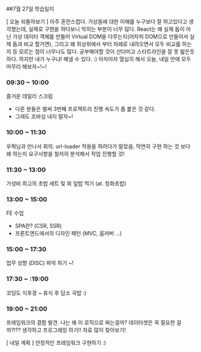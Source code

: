 ##7월 27일 학습일지

[ 오늘 되돌아보기 ]
아주 혼란스럽다. 가상돔에 대한 이해를 누구보다 잘 하고있다고 생각했는데, 실제로 구현을 하다보니 막히는 부분이 너무 많다. React는 왜 실제 돔이 아닌 가상 데이터 객체를 만들어 Virtual DOM을 다루는지(어차피 DOM으로 만들어서 실제 돔과 비교 할거면), 그리고 왜 최상위에서 부터 차례로 내려오면서 모두 비교를 하는지 등 모르는 점이 너무나도 많다. 공부해야할 것이 산더미고 스타트라인을 잘 못 밟은듯 하다. 하지만 내가 누구냐! 해낼 수 있다. :) 아자아자 열심히 해서 오늘, 내일 안에 모두 마무리 해보자~!~!

### **09:30 ~ 10:00**

즐거운 데일리 스크럼

- 다른 분들은 벌써 3번째 프로젝트라 진행 속도가 좀 붙은 것 같다.
- 그래도 조바심 내지 말자~!

### **10:00 ~ 11:30**

우혁님과 만나서 회의.
url-loader 적용을 하려다가 말았음.
막연히 구현 하는 것 보다 왜 하는지 요구사항을 철저히 분석해서 작업 진행할 것!

### **11:30 ~ 13:00**

가성비 최고의 초밥 세트 및 회 덮밥 먹기 (at. 청화초밥)

### **13:00 ~ 15:00**

FE 수업

- SPA란? (CSR, SSR)
- 프론트엔드에서의 디자인 패턴 (MVC, 옵저버 ...)

### **15:00 ~ 17:30**

업무 성향 (DISC) 파악 하기 ~!

### **17:30 ~ :19:00**

코딩도 식후경 ~ 휴식 후 담소 국밥 :)

### **19:00 ~ 21:00**

프레임워크의 결함 발견. 나는 왜 이 로직으로 짜는걸까? 데이터셋은 꼭 필요한 걸까?!??
생각하고 프로그래밍 하기!! 자료 많이 찾아보기!

[ 내일 계획 ]
안정적인 프레임워크 구현하기 :)
